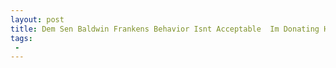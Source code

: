 ```yaml
---
layout: post
title: Dem Sen Baldwin Frankens Behavior Isnt Acceptable  Im Donating His Campaign Contributions to Women Veterans Group
tags:
 -
---
```


